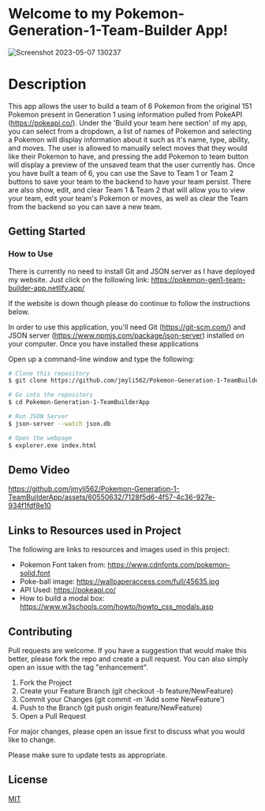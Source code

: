 # Welcome to my Pokemon-Generation-1-Team-Builder App!
![Screenshot 2023-05-07 130237](https://github.com/jmyli562/Pokemon-Generation-1-TeamBuilderApp/assets/60550632/941776ba-93ff-4d29-ab74-34724f28924f)
# Description
This app allows the user to build a team of 6 Pokemon from the original 151 Pokemon present in Generation 1 using information pulled from PokeAPI (https://pokeapi.co/). Under the 'Build your team here section' of my app, you can select from a dropdown, a list of names of Pokemon and selecting a Pokemon will display information about it such as it's name, type, ability, and moves. The user is allowed to manually select moves that they would like their Pokemon to have, and pressing the add Pokemon to team button will display a preview of the unsaved team that the user currently has. Once you have built a team of 6, you can use the Save to Team 1 or Team 2 buttons to save your team to the backend to have your team persist. There are also show, edit, and clear Team 1 & Team 2 that will allow you to view your team, edit your team's Pokemon or moves, as well as clear the Team from the backend so you can save a new team. 

## Getting Started

### How to Use

There is currently no need to install Git and JSON server as I have deployed my website. Just click on the following link: https://pokemon-gen1-team-builder-app.netlify.app/

If the website is down though please do continue to follow the instructions below.

In order to use this application, you'll need Git (https://git-scm.com/) and JSON server (https://www.npmjs.com/package/json-server) installed on your computer. 
Once you have installed these applications

Open up a command-line window and type the following:
```bash
# Clone this repository
$ git clone https://github.com/jmyli562/Pokemon-Generation-1-TeamBuilderApp.git

# Go into the repository
$ cd Pokemon-Generation-1-TeamBuilderApp

# Run JSON Server
$ json-server --watch json.db

# Open the webpage
$ explorer.exe index.html
```
## Demo Video

https://github.com/jmyli562/Pokemon-Generation-1-TeamBuilderApp/assets/60550632/7128f5d6-4f57-4c36-927e-934f1fdf8e10

## Links to Resources used in Project
The following are links to resources and images used in this project:

* Pokemon Font taken from: https://www.cdnfonts.com/pokemon-solid.font
* Poke-ball image: https://wallpaperaccess.com/full/45635.jpg
* API Used: https://pokeapi.co/
* How to build a modal box: https://www.w3schools.com/howto/howto_css_modals.asp

## Contributing

Pull requests are welcome. If you have a suggestion that would make this better, please fork the repo and create a pull request. You can also simply open an issue with the tag "enhancement".
1) Fork the Project
2) Create your Feature Branch (git checkout -b feature/NewFeature)
3) Commit your Changes (git commit -m 'Add some NewFeature')
4) Push to the Branch (git push origin feature/NewFeature)
5) Open a Pull Request

For major changes, please open an issue first
to discuss what you would like to change.

Please make sure to update tests as appropriate.

## License

[MIT](https://choosealicense.com/licenses/mit/)
